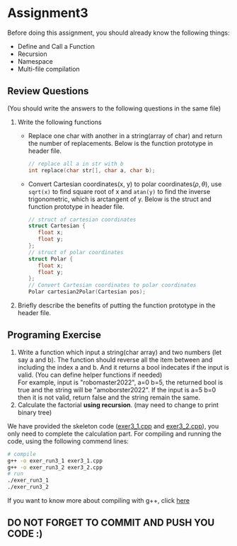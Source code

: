 # Assignment3

Before doing this assignment, you should already know the following things:

- Define and Call a Function
- Recursion
- Namespace
- Multi-file compilation

## Review Questions

(You should write the answers to the following questions in the same file)

1. Write the following functions

   - Replace one char with another in a string(array of char) and return the number of replacements. Below is the function prototype in header file.
     ```c
     // replace all a in str with b
     int replace(char str[], char a, char b);
     ```
   - Convert Cartesian coordinates(x, y) to polar coordinates($\rho, \theta$), use `sqrt(x)` to find square root of x and `atan(y)` to find the inverse trigonometric, which is arctangent of y. Below is the struct and function prototype in header file.
     ```c
     // struct of cartesian coordinates
     struct Cartesian {
        float x;
        float y;
     };
     // struct of polar coordinates
     struct Polar {
        float x;
        float y;
     };
     // Convert Cartesian coordinates to polar coordinates
     Polar cartesian2Polar(Cartesian pos);
     ```

2. Briefly describe the benefits of putting the function prototype in the header file.

## Programing Exercise

1. Write a function which input a string(char array) and two numbers (let say a and b). The function should reverse all the item between and including the index a and b. And it returns a bool indecates if the input is valid. (You can define helper functions if needed)  
   For example, input is "robomaster2022", a=0 b=5, the returned bool is true and the string will be "amoborster2022". If the input is a=5 b=0 then it is not valid, return false and the string remain the same.
2. Calculate the factorial **using recursion**. (may need to change to print binary tree)

We have provided the skeleton code ([exer3_1.cpp](./exer3_1.cpp) and [exer3_2.cpp](./exer3_2.cpp)), you only need to complete the calculation part.
For compiling and running the code, using the following commend lines:

```bash
# compile
g++ -o exer_run3_1 exer3_1.cpp
g++ -o exer_run3_2 exer3_2.cpp
# run
./exer_run3_1
./exer_run3_2
```

If you want to know more about compiling with g++, click [here](https://courses.cs.washington.edu/courses/cse373/99au/unix/g++.html)

## DO NOT FORGET TO COMMIT AND PUSH YOU CODE :)

